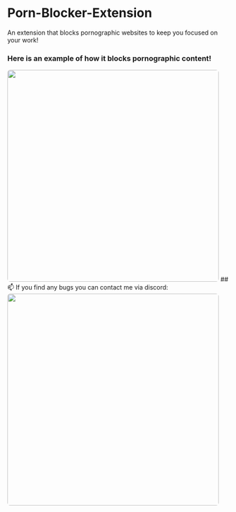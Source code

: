 # Porn-Blocker-Extension
An extension that blocks pornographic websites to keep you focused on your work!
### Here is an example of how it blocks pornographic content!
<img src='https://i.ibb.co/gSrFHhX/image.png' style='border-radius: 0.4rem; width: 30rem' />
## 📫 If you find any bugs you can contact me via discord:
<img src='https://discord.c99.nl/widget/theme-4/903262208388132945.png' style='border-radius: 0.4rem; width: 30rem' />
